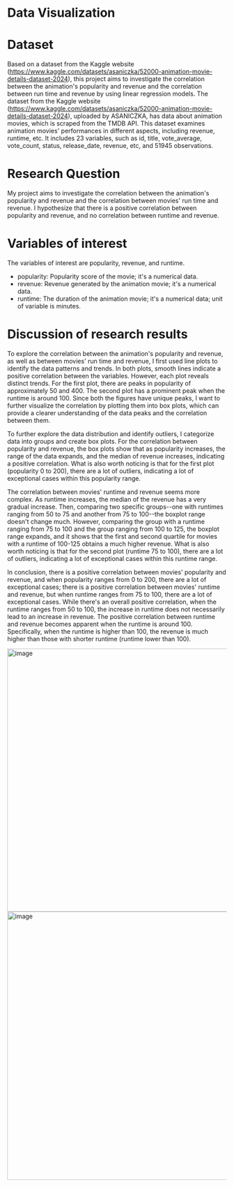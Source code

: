 # Data Visualization
# Dataset
Based on a dataset from the Kaggle website (https://www.kaggle.com/datasets/asaniczka/52000-animation-movie-details-dataset-2024), this project aims to investigate the correlation between the animation's popularity and revenue and the correlation between run time and revenue by using linear regression models. 
The dataset from the Kaggle website (https://www.kaggle.com/datasets/asaniczka/52000-animation-movie-details-dataset-2024), uploaded by ASANICZKA, has data about animation movies, which is scraped from the TMDB API. This dataset examines animation movies' performances in different aspects, including revenue, runtime, etc. It includes 23 variables, such as id, title, vote_average, vote_count, status, release_date, revenue, etc, and 51945 observations.
# Research Question
My project aims to investigate the correlation between the animation's popularity and revenue and the correlation between movies' run time and revenue. I hypothesize that there is a positive correlation between popularity and revenue, and no correlation between runtime and revenue.
# Variables of interest
The variables of interest are popularity, revenue, and runtime.
- popularity: Popularity score of the movie; it's a numerical data.
- revenue: Revenue generated by the animation movie; it's a numerical data.
- runtime: The duration of the animation movie; it's a numerical data; unit of variable is minutes.
# Discussion of research results
To explore the correlation between the animation's popularity and revenue, as well as between movies' run time and revenue, I first used line plots to identify the data patterns and trends. In both plots, smooth lines indicate a positive correlation between the variables. However, each plot reveals distinct trends. For the first plot, there are peaks in popularity of approximately 50 and 400. The second plot has a prominent peak when the runtime is around 100. Since both the figures have unique peaks, I want to further visualize the correlation by plotting them into box plots, which can provide a clearer understanding of the data peaks and the correlation between them.

To further explore the data distribution and identify outliers, I categorize data into groups and create box plots. For the correlation between popularity and revenue, the box plots show that as popularity increases, the range of the data expands, and the median of revenue increases, indicating a positive correlation. What is also worth noticing is that for the first plot (popularity 0 to 200), there are a lot of outliers, indicating a lot of exceptional cases within this popularity range.

The correlation between movies' runtime and revenue seems more complex. As runtime increases, the median of the revenue has a very gradual increase. Then, comparing two specific groups--one with runtimes ranging from 50 to 75 and another from 75 to 100--the boxplot range doesn't change much. However, comparing the group with a runtime ranging from 75 to 100 and the group ranging from 100 to 125, the boxplot range expands, and it shows that the first and second quartile for movies with a runtime of 100-125 obtains a much higher revenue. What is also worth noticing is that for the second plot (runtime 75 to 100), there are a lot of outliers, indicating a lot of exceptional cases within this runtime range.

In conclusion, there is a positive correlation between movies' popularity and revenue, and when popularity ranges from 0 to 200, there are a lot of exceptional cases; there is a positive correlation between movies' runtime and revenue, but when runtime ranges from 75 to 100, there are a lot of exceptional cases. While there's an overall positive correlation, when the runtime ranges from 50 to 100, the increase in runtime does not necessarily lead to an increase in revenue. The positive correlation between runtime and revenue becomes apparent when the runtime is around 100. Specifically, when the runtime is higher than 100, the revenue is much higher than those with shorter runtime (runtime lower than 100).

<img width="603" alt="image" src="https://github.com/SophieJiaBo/Linear-Regression-Analysis/assets/168926944/0662af2a-2d47-40ff-a254-1700bd0f9560">
<img width="615" alt="image" src="https://github.com/SophieJiaBo/Linear-Regression-Analysis/assets/168926944/a3c275b7-9d6a-4440-8531-3a546c8d5489">


